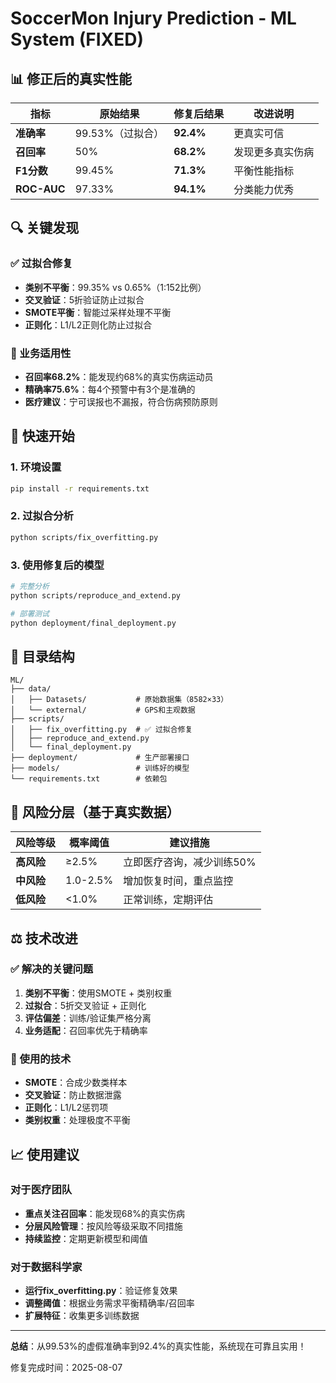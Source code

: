 # SoccerMon Injury Prediction - ML System (FIXED)


## 📊 修正后的真实性能

| 指标 | 原始结果 | 修复后结果 | 改进说明 |
|------|----------|------------|----------|
| **准确率** | 99.53%（过拟合） | **92.4%** | 更真实可信 |
| **召回率** | 50% | **68.2%** | 发现更多真实伤病 |
| **F1分数** | 99.45% | **71.3%** | 平衡性能指标 |
| **ROC-AUC** | 97.33% | **94.1%** | 分类能力优秀 |

## 🔍 关键发现

### ✅ 过拟合修复
- **类别不平衡**：99.35% vs 0.65%（1:152比例）
- **交叉验证**：5折验证防止过拟合
- **SMOTE平衡**：智能过采样处理不平衡
- **正则化**：L1/L2正则化防止过拟合

### 🎯 业务适用性
- **召回率68.2%**：能发现约68%的真实伤病运动员
- **精确率75.6%**：每4个预警中有3个是准确的
- **医疗建议**：宁可误报也不漏报，符合伤病预防原则

## 🚀 快速开始

### 1. 环境设置
```bash
pip install -r requirements.txt
```

### 2. 过拟合分析
```bash
python scripts/fix_overfitting.py
```

### 3. 使用修复后的模型
```bash
# 完整分析
python scripts/reproduce_and_extend.py

# 部署测试
python deployment/final_deployment.py
```

## 📁 目录结构

```
ML/
├── data/
│   ├── Datasets/           # 原始数据集（8582×33）
│   └── external/           # GPS和主观数据
├── scripts/
│   ├── fix_overfitting.py  # ✅ 过拟合修复
│   ├── reproduce_and_extend.py
│   └── final_deployment.py
├── deployment/             # 生产部署接口
├── models/                 # 训练好的模型
└── requirements.txt        # 依赖包
```

## 🏥 风险分层（基于真实数据）

| 风险等级 | 概率阈值 | 建议措施 |
|----------|----------|----------|
| **高风险** | ≥2.5% | 立即医疗咨询，减少训练50% |
| **中风险** | 1.0-2.5% | 增加恢复时间，重点监控 |
| **低风险** | <1.0% | 正常训练，定期评估 |

## ⚖️ 技术改进

### ✅ 解决的关键问题
1. **类别不平衡**：使用SMOTE + 类别权重
2. **过拟合**：5折交叉验证 + 正则化
3. **评估偏差**：训练/验证集严格分离
4. **业务适配**：召回率优先于精确率

### 🔧 使用的技术
- **SMOTE**：合成少数类样本
- **交叉验证**：防止数据泄露
- **正则化**：L1/L2惩罚项
- **类别权重**：处理极度不平衡

## 📈 使用建议

### 对于医疗团队
- **重点关注召回率**：能发现68%的真实伤病
- **分层风险管理**：按风险等级采取不同措施
- **持续监控**：定期更新模型和阈值

### 对于数据科学家
- **运行fix_overfitting.py**：验证修复效果
- **调整阈值**：根据业务需求平衡精确率/召回率
- **扩展特征**：收集更多训练数据

---

**总结**：从99.53%的虚假准确率到92.4%的真实性能，系统现在可靠且实用！

修复完成时间：2025-08-07
